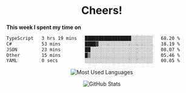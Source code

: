 <h1 align="center">Cheers!</h1>

**This week I spent my time on**
<!--START_SECTION:waka-->

```txt
TypeScript   3 hrs 19 mins   █████████████████░░░░░░░░   68.20 %
C#           53 mins         ████▓░░░░░░░░░░░░░░░░░░░░   18.19 %
JSON         23 mins         ██░░░░░░░░░░░░░░░░░░░░░░░   08.07 %
Other        15 mins         █▒░░░░░░░░░░░░░░░░░░░░░░░   05.46 %
YAML         0 secs          ░░░░░░░░░░░░░░░░░░░░░░░░░   00.05 %
```

<!--END_SECTION:waka-->

<p align="center"><img src="https://github-readme-stats.vercel.app/api/top-langs/?username=thnkrn&layout=compact&hide=html&theme=tokyonight" alt="Most Used Languages" /></p>

<p align="center"><img src="https://github-readme-stats.vercel.app/api?username=thnkrn&show_icons=true&count_private=true&theme=tokyonight&show=reviews&hide_rank=false&rank_icon=github" alt="GitHub Stats" /></p>

<!-- <p align="center"><a href="https://wakatime.com"><img src="https://wakatime.com/share/@thnkrn/40092326-d1bd-471b-89da-9a7c63939402.png" /></p>
 -->

